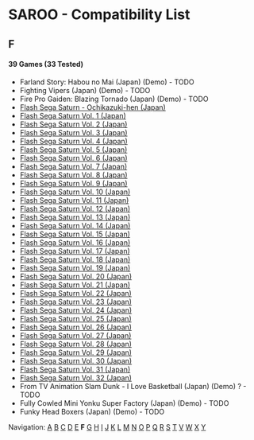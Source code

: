 # SAROO - Compatibility List

## F

#### 39 Games (33 Tested)

- Farland Story: Habou no Mai (Japan) (Demo) - TODO
- Fighting Vipers (Japan) (Demo) - TODO
- Fire Pro Gaiden: Blazing Tornado (Japan) (Demo) - TODO
- [Flash Sega Saturn - Ochikazuki-hen (Japan)](../../../Regions/Demos/Japan/610616699/01/README.md)
- [Flash Sega Saturn Vol. 1 (Japan)](../../../Regions/Demos/Japan/610616601/01/README.md)
- [Flash Sega Saturn Vol. 2 (Japan)](../../../Regions/Demos/Japan/610616602/01/README.md)
- [Flash Sega Saturn Vol. 3 (Japan)](../../../Regions/Demos/Japan/610616603/01/README.md)
- [Flash Sega Saturn Vol. 4 (Japan)](../../../Regions/Demos/Japan/610616604/01/README.md)
- [Flash Sega Saturn Vol. 5 (Japan)](../../../Regions/Demos/Japan/610616605/01/README.md)
- [Flash Sega Saturn Vol. 6 (Japan)](../../../Regions/Demos/Japan/610616606/01/README.md)
- [Flash Sega Saturn Vol. 7 (Japan)](../../../Regions/Demos/Japan/610616607/01/README.md)
- [Flash Sega Saturn Vol. 8 (Japan)](../../../Regions/Demos/Japan/610616608/01/README.md)
- [Flash Sega Saturn Vol. 9 (Japan)](../../../Regions/Demos/Japan/610616609/01/README.md)
- [Flash Sega Saturn Vol. 10 (Japan)](../../../Regions/Demos/Japan/610616610/01/README.md)
- [Flash Sega Saturn Vol. 11 (Japan)](../../../Regions/Demos/Japan/610616611/01/README.md)
- [Flash Sega Saturn Vol. 12 (Japan)](../../../Regions/Demos/Japan/610616612/01/README.md)
- [Flash Sega Saturn Vol. 13 (Japan)](../../../Regions/Demos/Japan/610616613/01/README.md)
- [Flash Sega Saturn Vol. 14 (Japan)](../../../Regions/Demos/Japan/610616614/01/README.md)
- [Flash Sega Saturn Vol. 15 (Japan)](../../../Regions/Demos/Japan/610616615/01/README.md)
- [Flash Sega Saturn Vol. 16 (Japan)](../../../Regions/Demos/Japan/610616616/01/README.md)
- [Flash Sega Saturn Vol. 17 (Japan)](../../../Regions/Demos/Japan/610616617/01/README.md)
- [Flash Sega Saturn Vol. 18 (Japan)](../../../Regions/Demos/Japan/610616618/01/README.md)
- [Flash Sega Saturn Vol. 19 (Japan)](../../../Regions/Demos/Japan/610616619/01/README.md)
- [Flash Sega Saturn Vol. 20 (Japan)](../../../Regions/Demos/Japan/610616620/01/README.md)
- [Flash Sega Saturn Vol. 21 (Japan)](../../../Regions/Demos/Japan/610616621/01/README.md)
- [Flash Sega Saturn Vol. 22 (Japan)](../../../Regions/Demos/Japan/610616622/01/README.md)
- [Flash Sega Saturn Vol. 23 (Japan)](../../../Regions/Demos/Japan/610616623/01/README.md)
- [Flash Sega Saturn Vol. 24 (Japan)](../../../Regions/Demos/Japan/610616624/01/README.md)
- [Flash Sega Saturn Vol. 25 (Japan)](../../../Regions/Demos/Japan/610616625/01/README.md)
- [Flash Sega Saturn Vol. 26 (Japan)](../../../Regions/Demos/Japan/610616626/01/README.md)
- [Flash Sega Saturn Vol. 27 (Japan)](../../../Regions/Demos/Japan/610616627/01/README.md)
- [Flash Sega Saturn Vol. 28 (Japan)](../../../Regions/Demos/Japan/610616628/01/README.md)
- [Flash Sega Saturn Vol. 29 (Japan)](../../../Regions/Demos/Japan/610616629/01/README.md)
- [Flash Sega Saturn Vol. 30 (Japan)](../../../Regions/Demos/Japan/610616630/01/README.md)
- [Flash Sega Saturn Vol. 31 (Japan)](../../../Regions/Demos/Japan/610616631/01/README.md)
- [Flash Sega Saturn Vol. 32 (Japan)](../../../Regions/Demos/Japan/610616632/01/README.md)
- From TV Animation Slam Dunk - I Love Basketball (Japan) (Demo) ? - TODO
- Fully Cowled Mini Yonku Super Factory (Japan) (Demo) - TODO
- Funky Head Boxers (Japan) (Demo) - TODO

Navigation:
[A](./A.md) [B](./B.md) [C](./C.md) [D](./D.md) [E](./E.md) **F** [G](./G.md) [H](./H.md) [I](./I.md) [J](./J.md) [K](./K.md) [L](./L.md) [M](./M.md) [N](./N.md) [O](./O.md) [P](./P.md) [Q](./Q.md) [R](./R.md) [S](./S.md) [T](./T.md) [V](./V.md) [W](./W.md) [X](./X.md) [Y](./Y.md)
